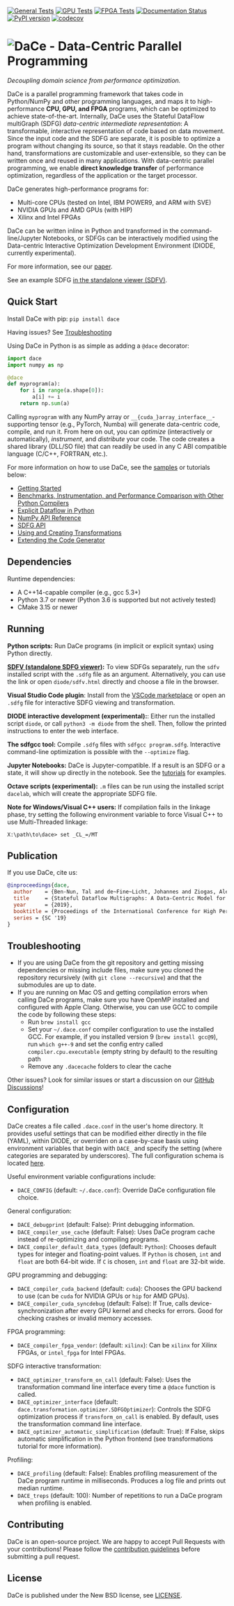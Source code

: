[![General Tests](https://github.com/spcl/dace/actions/workflows/general-ci.yml/badge.svg)](https://github.com/spcl/dace/actions/workflows/general-ci.yml)
[![GPU Tests](https://github.com/spcl/dace/actions/workflows/gpu-ci.yml/badge.svg)](https://github.com/spcl/dace/actions/workflows/gpu-ci.yml)
[![FPGA Tests](https://github.com/spcl/dace/actions/workflows/fpga-ci.yml/badge.svg)](https://github.com/spcl/dace/actions/workflows/fpga-ci.yml)
[![Documentation Status](https://readthedocs.org/projects/spcldace/badge/?version=latest)](https://spcldace.readthedocs.io/en/latest/?badge=latest)
[![PyPI version](https://badge.fury.io/py/dace.svg)](https://badge.fury.io/py/dace)
[![codecov](https://codecov.io/gh/spcl/dace/branch/master/graph/badge.svg)](https://codecov.io/gh/spcl/dace)


![D](dace.svg)aCe - Data-Centric Parallel Programming
=====================================================

_Decoupling domain science from performance optimization._

DaCe is a parallel programming framework that takes code in Python/NumPy and 
other programming languages, and maps it to high-performance **CPU, GPU, and FPGA** 
programs, which can be optimized to achieve state-of-the-art. Internally, DaCe 
uses the Stateful DataFlow multiGraph (SDFG) *data-centric intermediate 
representation*: A transformable, interactive representation of code based on 
data movement.
Since the input code and the SDFG are separate, it is posible to optimize a 
program without changing its source, so that it stays readable. On the other 
hand, transformations are customizable and user-extensible, so they can be written 
once and reused in many applications.
With data-centric parallel programming, we enable **direct knowledge transfer** 
of performance optimization, regardless of the application or the target processor.

DaCe generates high-performance programs for:
 * Multi-core CPUs (tested on Intel, IBM POWER9, and ARM with SVE)
 * NVIDIA GPUs and AMD GPUs (with HIP)
 * Xilinx and Intel FPGAs

DaCe can be written inline in Python and transformed in the command-line/Jupyter 
Notebooks, or SDFGs can be interactively modified using the Data-centric 
Interactive Optimization Development Environment (DIODE, currently experimental).

For more information, see our [paper](http://www.arxiv.org/abs/1902.10345).

See an example SDFG [in the standalone viewer (SDFV)](https://spcl.github.io/dace/sdfv.html?url=https://spcl.github.io/dace/examples/gemm.sdfg).

Quick Start
-----------

Install DaCe with pip: `pip install dace`

Having issues? See [Troubleshooting](#Troubleshooting)

Using DaCe in Python is as simple as adding a `@dace` decorator:
```python
import dace
import numpy as np

@dace
def myprogram(a):
    for i in range(a.shape[0]):
        a[i] += i
    return np.sum(a)
```

Calling `myprogram` with any NumPy array or 
`__{cuda_}array_interface__`-supporting tensor (e.g., PyTorch, Numba) will 
generate data-centric code, compile, and run it. From here on out, you can 
_optimize_ (interactively or automatically), _instrument_, and _distribute_ 
your code. The code creates a shared library (DLL/SO file) that can readily 
be used in any C ABI compatible language (C/C++, FORTRAN, etc.).

For more information on how to use DaCe, see the [samples](samples) or tutorials below:

* [Getting Started](https://nbviewer.jupyter.org/github/spcl/dace/blob/master/tutorials/getting_started.ipynb)
* [Benchmarks, Instrumentation, and Performance Comparison with Other Python Compilers](https://nbviewer.jupyter.org/github/spcl/dace/blob/master/tutorials/benchmarking.ipynb)
* [Explicit Dataflow in Python](https://nbviewer.jupyter.org/github/spcl/dace/blob/master/tutorials/explicit.ipynb)
* [NumPy API Reference](https://nbviewer.jupyter.org/github/spcl/dace/blob/master/tutorials/numpy_frontend.ipynb)
* [SDFG API](https://nbviewer.jupyter.org/github/spcl/dace/blob/master/tutorials/sdfg_api.ipynb)
* [Using and Creating Transformations](https://nbviewer.jupyter.org/github/spcl/dace/blob/master/tutorials/transformations.ipynb)
* [Extending the Code Generator](https://nbviewer.jupyter.org/github/spcl/dace/blob/master/tutorials/codegen.ipynb)

Dependencies
------------

Runtime dependencies:
 * A C++14-capable compiler (e.g., gcc 5.3+)
 * Python 3.7 or newer (Python 3.6 is supported but not actively tested)
 * CMake 3.15 or newer

Running
-------

**Python scripts:** Run DaCe programs (in implicit or explicit syntax) using Python directly.

**[SDFV (standalone SDFG viewer)](https://spcl.github.io/dace/sdfv.html):** To view SDFGs separately, run the `sdfv` installed script with the `.sdfg` file as an argument. Alternatively, you can use the link or open `diode/sdfv.html` directly and choose a file in the browser.

**Visual Studio Code plugin**: Install from the [VSCode marketplace](https://marketplace.visualstudio.com/items?itemName=phschaad.sdfv) or open an `.sdfg` file for interactive SDFG viewing and transformation.

**DIODE interactive development (experimental):**: Either run the installed script `diode`, or call `python3 -m diode` from the shell. Then, follow the printed instructions to enter the web interface.

**The sdfgcc tool:** Compile `.sdfg` files with `sdfgcc program.sdfg`. Interactive command-line optimization is possible with the `--optimize` flag.

**Jupyter Notebooks:** DaCe is Jupyter-compatible. If a result is an SDFG or a state, it will show up directly in the notebook. See the [tutorials](tutorials) for examples.

**Octave scripts (experimental):** `.m` files can be run using the installed script `dacelab`, which will create the appropriate SDFG file.

**Note for Windows/Visual C++ users:** If compilation fails in the linkage phase, try setting the following environment variable to force Visual C++ to use Multi-Threaded linkage:
```
X:\path\to\dace> set _CL_=/MT
```


Publication
-----------

If you use DaCe, cite us:
```bibtex
@inproceedings{dace,
  author    = {Ben-Nun, Tal and de~Fine~Licht, Johannes and Ziogas, Alexandros Nikolaos and Schneider, Timo and Hoefler, Torsten},
  title     = {Stateful Dataflow Multigraphs: A Data-Centric Model for Performance Portability on Heterogeneous Architectures},
  year      = {2019},
  booktitle = {Proceedings of the International Conference for High Performance Computing, Networking, Storage and Analysis},
  series = {SC '19}
}
```

Troubleshooting
---------------

* If you are using DaCe from the git repository and getting missing dependencies or missing include files, make sure you cloned the repository recursively (with `git clone --recursive`) and that the submodules are up to date.
* If you are running on Mac OS and getting compilation errors when calling DaCe programs, make sure you have OpenMP installed and configured with Apple Clang. Otherwise, you can use GCC to compile the code by following these steps:
    * Run `brew install gcc`
	* Set your `~/.dace.conf` compiler configuration to use the installed GCC. For example, if you installed version 9 (`brew install gcc@9`), run `which g++-9` and set the config entry called `compiler.cpu.executable` (empty string by default) to the resulting path
	* Remove any `.dacecache` folders to clear the cache

Other issues? Look for similar issues or start a discussion on our [GitHub Discussions](https://github.com/spcl/dace/discussions)!


Configuration
-------------

DaCe creates a file called `.dace.conf` in the user's home directory. It provides useful settings that can be modified either directly in the file (YAML), within DIODE, or overriden on a case-by-case basis using environment variables that begin with `DACE_` and specify the setting (where categories are separated by underscores). The full configuration schema is located [here](dace/config_schema.yml).

Useful environment variable configurations include:

 * `DACE_CONFIG` (default: `~/.dace.conf`): Override DaCe configuration file choice.

General configuration:
 * `DACE_debugprint` (default: False): Print debugging information.
 * `DACE_compiler_use_cache` (default: False): Uses DaCe program cache instead of re-optimizing and compiling programs.
 * `DACE_compiler_default_data_types` (default: `Python`): Chooses default types for integer and floating-point values. If `Python` is chosen, `int` and `float` are both 64-bit wide. If `C` is chosen, `int` and `float` are 32-bit wide.
 
GPU programming and debugging:
 * `DACE_compiler_cuda_backend` (default: `cuda`): Chooses the GPU backend to use (can be `cuda` for NVIDIA GPUs or `hip` for AMD GPUs).
 * `DACE_compiler_cuda_syncdebug` (default: False): If True, calls device-synchronization after every GPU kernel and checks for errors. Good for checking crashes or invalid memory accesses.
 
FPGA programming:
 * `DACE_compiler_fpga_vendor`: (default: `xilinx`): Can be `xilinx` for Xilinx FPGAs, or `intel_fpga` for Intel FPGAs.
 
SDFG interactive transformation:
 * `DACE_optimizer_transform_on_call` (default: False): Uses the transformation command line interface every time a `@dace` function is called.
 * `DACE_optimizer_interface` (default: `dace.transformation.optimizer.SDFGOptimizer`): Controls the SDFG optimization process if `transform_on_call` is enabled. By default, uses the transformation command line interface.
 * `DACE_optimizer_automatic_simplification` (default: True): If False, skips automatic simplification in the Python frontend (see transformations tutorial for more information).
 
Profiling:
 * `DACE_profiling` (default: False): Enables profiling measurement of the DaCe program runtime in milliseconds. Produces a log file and prints out median runtime.
 * `DACE_treps` (default: 100): Number of repetitions to run a DaCe program when profiling is enabled.
 

Contributing
------------
DaCe is an open-source project. We are happy to accept Pull Requests with your contributions! Please follow the [contribution guidelines](CONTRIBUTING.md) before submitting a pull request.

License
-------
DaCe is published under the New BSD license, see [LICENSE](LICENSE).

